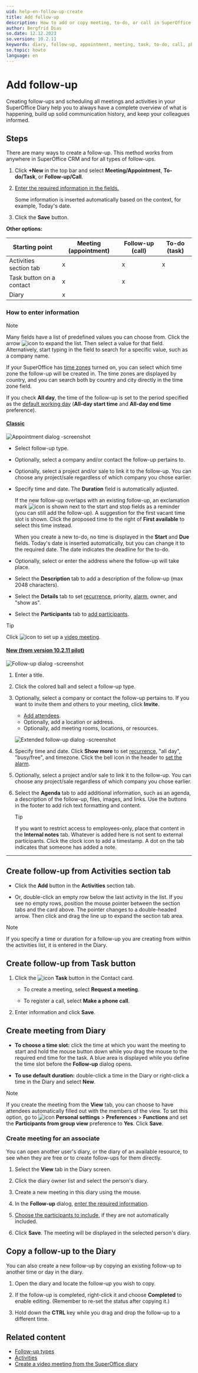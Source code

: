 ```yaml
---
uid: help-en-follow-up-create
title: Add follow-up
description: How to add or copy meeting, to-do, or call in SuperOffice CRM.
author: Bergfrid Dias
so.date: 12.12.2023
so.version: 10.2.11
keywords: diary, follow-up, appointment, meeting, task, to-do, call, phone
so.topic: howto
language: en
---
```


# Add follow-up

Creating follow-ups and scheduling all meetings and activities in your SuperOffice Diary help you to always have a complete overview of what is happening, build up solid communication history, and keep your colleagues informed.

## Steps

There are many ways to create a follow-up. This method works from anywhere in SuperOffice CRM and for all types of follow-ups.

1. Click **+New** in the top bar and select **Meeting/Appointment**, **To-do/Task**, or **Follow-up/Call**.

2. [Enter the required information in the fields.](#fields)

    Some information is inserted automatically based on the context, for example, Today's date.

3. Click the **Save** button.

**Other options:**

| Starting point | Meeting (appointment) | Follow-up (call) | To-do (task) |
|---|---|---|---|
| Activities section tab | x | x | x |
| Task button on a contact | x | x | |
| Diary | x | | |

### <a id="fields" />How to enter information

> [!NOTE]
> Many fields have a list of predefined values you can choose from. Click the arrow ![icon][img4] to expand the list. Then select a value for that field. Alternatively, start typing in the field to search for a specific value, such as a company name.

If your SuperOffice has [time zones][9] turned on, you can select which time zone the follow-up will be created in. The time zones are displayed by country, and you can search both by country and city directly in the time zone field.

If you check **All day**, the time of the follow-up is set to the period specified as the [default working day][8] (**All-day start time** and **All-day end time** preference).

<!-- markdownlint-disable MD051 -->
#### [Classic](#tab/fields-old)

![Appointment dialog -screenshot][img6]

* Select follow-up type.

* Optionally, select a company and/or contact the follow-up pertains to.

* Optionally, select a project and/or sale to link it to the follow-up. You can choose any project/sale regardless of which company you chose earlier.

* Specify time and date. The **Duration** field is automatically adjusted.

    If the new follow-up overlaps with an existing follow-up, an exclamation mark ![icon][img2] is shown next to the start and stop fields as a reminder (you can still add the follow-up). A suggestion for the first vacant time slot is shown. Click the proposed time to the right of **First available** to select this time instead.

    When you create a new to-do, no time is displayed in the **Start** and **Due** fields. Today's date is inserted automatically, but you can change it to the required date. The date indicates the deadline for the to-do.

* Optionally, select or enter the address where the follow-up will take place.

* Select the **Description** tab to add a description of the follow-up (max 2048 characters).
* Select the **Details** tab to set [recurrence][4], priority, [alarm][3], owner, and "show as".
* Select the **Participants** tab to [add participants][5].

> [!TIP]
> Click ![icon][img5] to set up a [video meeting][2].

#### [New (from version 10.2.11 pilot)](#tab/fields-new)

![Follow-up dialog -screenshot][img7]

1. Enter a title.

1. Click the colored ball and select a follow-up type.

1. Optionally, select a company or contact the follow-up pertains to. If you want to invite them and others to your meeting, click **Invite**.

    * [Add attendees][5].
    * Optionally, add a location or address.
    * Optionally, add meeting rooms, locations, or resources.

    ![Extended follow-up dialog -screenshot][img8]

1. Specify time and date. Click **Show more** to set [recurrence][4], "all day", "busy/free", and timezone. Click the bell icon in the header to [set the alarm][3].

1. Optionally, select a project and/or sale to link it to the follow-up. You can choose any project/sale regardless of which company you chose earlier.

1. Select the **Agenda** tab to add additional information, such as an agenda, a description of the follow-up, files, images, and links. Use the buttons in the footer to add rich text formatting and content.

    > [!TIP]
    > If you want to restrict access to employees-only, place that content in the **Internal notes** tab. Whatever is added here is not sent to external participants. Click the clock icon to add a timestamp. A dot on the tab indicates that someone has added a note.

***
<!-- markdownlint-restore -->

## Create follow-up from Activities section tab

* Click the **Add** button in the **Activities** section tab.

* Or, double-click an empty row below the last activity in the list. If you see no empty rows, position the mouse pointer between the section tabs and the card above. The pointer changes to a double-headed arrow. Then click and drag the line up to expand the section tab area.

> [!NOTE]
> If you specify a time or duration for a follow-up you are creating from within the activities list, it is entered in the Diary.

## Create follow-up from Task button

1. Click the ![icon][img3] **Task** button in the Contact card.

    * To create a meeting, select **Request a meeting**.

    * To register a call, select **Make a phone call**.

1. Enter information and click **Save**.

## Create meeting from Diary

* **To choose a time slot:** click the time at which you want the meeting to start and hold the mouse button down while you drag the mouse to the required end time for the task. A blue area is displayed while you define the time slot before the **Follow-up** dialog opens.

* **To use default duration:** double-click a time in the Diary or right-click a time in the Diary and select **New**.

> [!NOTE]
> If you create the meeting from the **View** tab, you can choose to have attendees automatically filled out with the members of the view. To set this option, go to ![icon][img1] **Personal settings** > **Preferences** > **Functions** and set the **Participants from group view** preference to **Yes**. Click **Save**.

### <a id="associate" />Create meeting for an associate

You can open another user's diary, or the diary of an available resource, to see when they are free or to create follow-ups for them directly.

1. Select the **View** tab in the Diary screen.

2. Click the diary owner list and select the person's diary.

3. Create a new meeting in this diary using the mouse.

4. In the **Follow-up** dialog, [enter the required information](#fields).

5. [Choose the participants to include][5], if they are not automatically included.

6. Click **Save**. The meeting will be displayed in the selected person's diary.

## <a id="copy" />Copy a follow-up to the Diary

You can also create a new follow-up by copying an existing follow-up to another time or day in the diary.

1. Open the diary and locate the follow-up you wish to copy.

2. If the follow-up is completed, right-click it and choose **Completed** to enable editing. (Remember to re-set the status after copying it.)

3. Hold down the **CTRL** key while you drag and drop the follow-up to a different time.

## Related content

* [Follow-up types][1]
* [Activities][7]
* [Create a video meeting from the SuperOffice diary][2]

<!-- Referenced links -->
[1]: follow-ups.md
[2]: video-meetings.md
[3]: set-alarm.md
[4]: recurrence/index.md
[5]: invitation/add-participant.md
[7]: ../../learn/basics/activity.md
[8]: ../../learn/getting-started/preferences.md
[9]: ../../globalization-and-localization/learn/time-zones.md

<!-- Referenced images -->
[img1]: ../../../media/icons/personal-settings-small.png
[img3]: ../../../media/icons/btn-menu.png
[img2]: ../../../../common/icons/warning-red.png
[img4]: ../../../../common/icons/dropdown-icon.png
[img5]: ../../../../common/icons/videocall-off.png
[img6]: ../../../media/loc/en/diary/appointment-new.png
[img7]: ../../../media/loc/en/diary/follow-up-dialog.png
[img8]: ../../../media/loc/en/diary/follow-up-attendees.png
